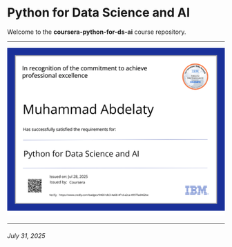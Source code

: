# Python for Data Science and AI

Welcome to the **coursera-python-for-ds-ai** course repository.

---

![certificate](./assets/certificate.png)

---

###### July 31, 2025